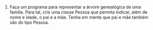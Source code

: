 1. Faça um programa para representar a árvore genealógica de uma família.
Para tal, crie uma classe Pessoa que permita indicar, além de nome e
idade, o pai e a mãe. Tenha em mente que pai e mãe também são do
tipo Pessoa.